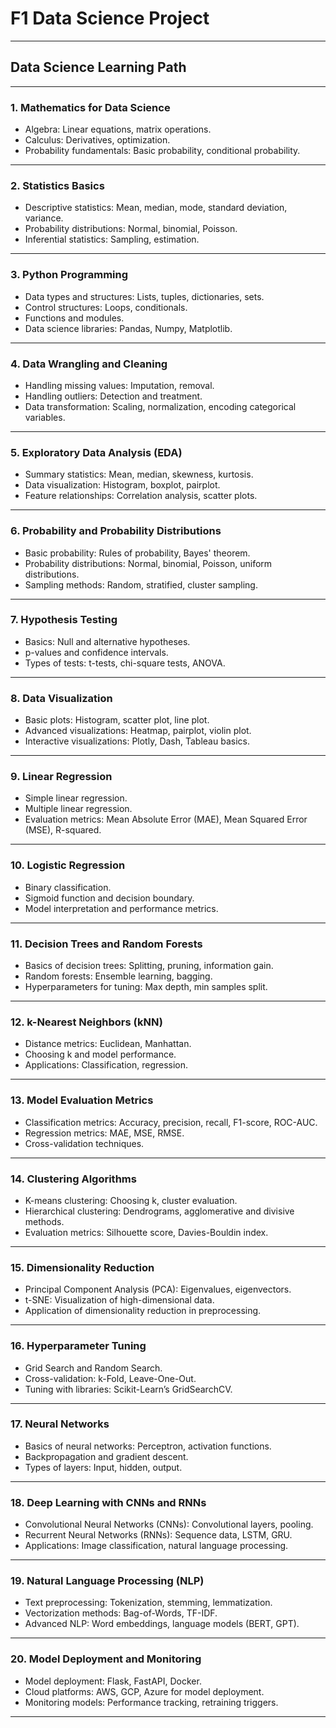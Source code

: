 # F1 Data Science Project
---
## Data Science Learning Path
---
### 1. Mathematics for Data Science
   - Algebra: Linear equations, matrix operations.
   - Calculus: Derivatives, optimization.
   - Probability fundamentals: Basic probability, conditional probability.
---
### 2. Statistics Basics
   - Descriptive statistics: Mean, median, mode, standard deviation, variance.
   - Probability distributions: Normal, binomial, Poisson.
   - Inferential statistics: Sampling, estimation.
---
### 3. Python Programming
   - Data types and structures: Lists, tuples, dictionaries, sets.
   - Control structures: Loops, conditionals.
   - Functions and modules.
   - Data science libraries: Pandas, Numpy, Matplotlib.
---
### 4. Data Wrangling and Cleaning
   - Handling missing values: Imputation, removal.
   - Handling outliers: Detection and treatment.
   - Data transformation: Scaling, normalization, encoding categorical variables.
---
### 5. Exploratory Data Analysis (EDA)
   - Summary statistics: Mean, median, skewness, kurtosis.
   - Data visualization: Histogram, boxplot, pairplot.
   - Feature relationships: Correlation analysis, scatter plots.
---
### 6. Probability and Probability Distributions
   - Basic probability: Rules of probability, Bayes' theorem.
   - Probability distributions: Normal, binomial, Poisson, uniform distributions.
   - Sampling methods: Random, stratified, cluster sampling.
---
### 7. Hypothesis Testing
   - Basics: Null and alternative hypotheses.
   - p-values and confidence intervals.
   - Types of tests: t-tests, chi-square tests, ANOVA.
---
### 8. Data Visualization
   - Basic plots: Histogram, scatter plot, line plot.
   - Advanced visualizations: Heatmap, pairplot, violin plot.
   - Interactive visualizations: Plotly, Dash, Tableau basics.
---
### 9. Linear Regression
   - Simple linear regression.
   - Multiple linear regression.
   - Evaluation metrics: Mean Absolute Error (MAE), Mean Squared Error (MSE), R-squared.
---
### 10. Logistic Regression
- Binary classification.
- Sigmoid function and decision boundary.
- Model interpretation and performance metrics.
---
### 11. Decision Trees and Random Forests
- Basics of decision trees: Splitting, pruning, information gain.
- Random forests: Ensemble learning, bagging.
- Hyperparameters for tuning: Max depth, min samples split.
---
### 12. k-Nearest Neighbors (kNN)
- Distance metrics: Euclidean, Manhattan.
- Choosing k and model performance.
- Applications: Classification, regression.
---
### 13. Model Evaluation Metrics
- Classification metrics: Accuracy, precision, recall, F1-score, ROC-AUC.
- Regression metrics: MAE, MSE, RMSE.
- Cross-validation techniques.
---
### 14. Clustering Algorithms
- K-means clustering: Choosing k, cluster evaluation.
- Hierarchical clustering: Dendrograms, agglomerative and divisive methods.
- Evaluation metrics: Silhouette score, Davies-Bouldin index.
---
### 15. Dimensionality Reduction
- Principal Component Analysis (PCA): Eigenvalues, eigenvectors.
- t-SNE: Visualization of high-dimensional data.
- Application of dimensionality reduction in preprocessing.
---
### 16. Hyperparameter Tuning
- Grid Search and Random Search.
- Cross-validation: k-Fold, Leave-One-Out.
- Tuning with libraries: Scikit-Learn’s GridSearchCV.
---
### 17. Neural Networks
- Basics of neural networks: Perceptron, activation functions.
- Backpropagation and gradient descent.
- Types of layers: Input, hidden, output.
---
### 18. Deep Learning with CNNs and RNNs
- Convolutional Neural Networks (CNNs): Convolutional layers, pooling.
- Recurrent Neural Networks (RNNs): Sequence data, LSTM, GRU.
- Applications: Image classification, natural language processing.
---
### 19. Natural Language Processing (NLP)
- Text preprocessing: Tokenization, stemming, lemmatization.
- Vectorization methods: Bag-of-Words, TF-IDF.
- Advanced NLP: Word embeddings, language models (BERT, GPT).
---
### 20. Model Deployment and Monitoring
- Model deployment: Flask, FastAPI, Docker.
- Cloud platforms: AWS, GCP, Azure for model deployment.
- Monitoring models: Performance tracking, retraining triggers.
---
